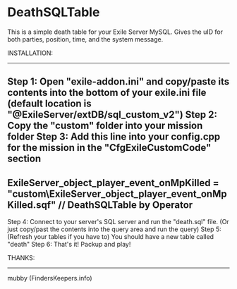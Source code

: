 # DeathSQLTable
This is a simple death table for your Exile Server MySQL. Gives the uID for both parties, position, time, and the system message.


INSTALLATION:
************
Step 1: Open "exile-addon.ini" and copy/paste its contents into the bottom of your exile.ini file (default location is "@ExileServer/extDB/sql_custom_v2")
Step 2: Copy the "custom" folder into your mission folder
Step 3: Add this line into your config.cpp for the mission in the "CfgExileCustomCode" section
------------------
ExileServer_object_player_event_onMpKilled = "custom\ExileServer_object_player_event_onMpKilled.sqf" // DeathSQLTable by Operator
------------------
Step 4: Connect to your server's SQL server and run the "death.sql" file. (Or just copy/past the contents into the query area and run the query)
Step 5: (Refresh your tables if you have to) You should have a new table called "death"
Step 6: That's it! Packup and play!

THANKS:
************
mubby (FindersKeepers.info)